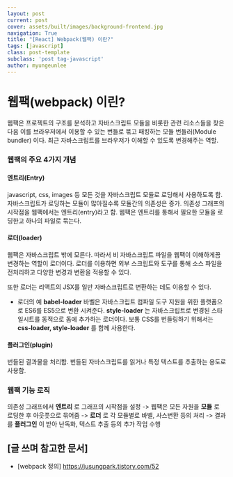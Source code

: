```yaml
---
layout: post
current: post
cover: assets/built/images/background-frontend.jpg
navigation: True
title: "[React] Webpack(웹팩) 이란?"
tags: [javascript]
class: post-template
subclass: 'post tag-javascript'
author: myungeunlee
---
```


# 웹팩(webpack) 이린?
웹팩은 프로젝트의 구조를 분석하고 자바스크립트 모듈을 비롯한 관련 리소스들을 찾은 다음 이를 브라우저에서 이용할 수 있는 번들로 묶고 패킹하는 모듈 번들러(Module bundler) 이다.
최근 자바스크립트를 브라우저가 이해할 수 있도록 변경해주는 역할.


### 웹팩의 주요 4가지 개념
#### 엔트리(Entry)
javascript, css, images 등 모든 것을 자바스크립트 모듈로 로딩해서 사용하도록 함.
자바스크립트가 로딩하는 모듈이 많아질수록 모듈간의 의존성은 증가.
의존성 그래프의 시작점을 웹팩에서는 엔트리(entry)라고 함.
웹팩은 엔트리를 통해서 필요한 모듈을 로딩한고 하나의 파일로 묶는다.

#### 로더(loader)
웹팩은 자바스크립트 밖에 모른다.
따라서 비 자바스크립트 파일을 웹팩이 이해하게끔 변경하는 역할이 로더이다.
로더를 이용하면 외부 스크립트와 도구를 통해 소스 파일을 전처리하고 다양한 변경과 변환을 적용할 수 있다.

또한 로더는 리액트의 JSX를 일반 자바스크립트로 변환하는 데도 이용할 수 있다.

- 로더의 예
**babel-loader** 바벨은 자바스크립트 컴파일 도구 지원을 위한 플랫폼으로 ES6를 ES5으로 변환 시켜준다.
**style-loader** 는 자바스크립트로 변경된 스타일시트를 동적으로 돔에 추가하는 로더이다.
보통 CSS를 번들링하기 위해서는 **css-loader, style-loader** 를 함께 사용한다.

#### 플러그인(plugin)
번들된 결과물을 처리함.
번들된 자바스크립트를 읽거나 특정 텍스트를 추출하는 용도로 사용함.


### 웹팩 기능 로직
의존성 그래프에서 **엔트리** 로 그래프의 시작점을 설정 -> 웹팩은 모든 자원을 **모듈** 로 로딩한 후 아웃풋으로 묶어줌 -> **로더** 로 각 모듈별로 바벨, 사스변환 등의 처리 -> 결과를 **플러그인** 이 받아 난독화, 텍스트 추출 등의 추가 작업 수행



## [글 쓰며 참고한 문서]
 - [webpack 정의] https://jusungpark.tistory.com/52
